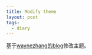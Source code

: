 ```yaml
---
title: Modify theme
layout: post
tags:
  - diary
---
```

  
基于[waynezhang的blog](https://github.com/waynezhang/blog)修改主题。
